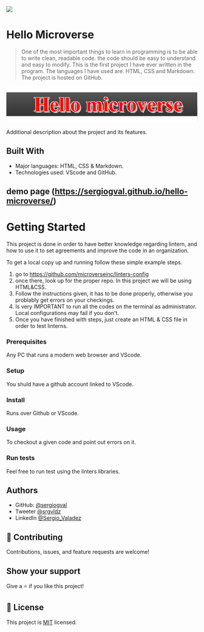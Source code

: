 ![](https://img.shields.io/badge/Microverse-blueviolet)

# Hello Microverse

> One of the most important things to learn in programming is to be able to write clean, readable code.
> the code should be easy to understand and easy to modify. This is the first project I have ever written in
>  the program. The languages I have used are: HTML, CSS and Markdown. The project is hosted on GitHub.

![screenshot](./app_screenshot.png)

Additional description about the project and its features.

## Built With

- Major languages:  HTML, CSS & Markdown.
- Technologies used: VScode and GitHub.

## demo page (https://sergiogval.github.io/hello-microverse/)

# Getting Started

This project is done in order to have better knowledge regarding lintern, and how to use it to set agreements and improve the code in an organization.


To get a local copy up and running follow these simple example steps.

1. go to https://github.com/microverseinc/linters-config
2. once there, look up for the proper repo. In this project we will be using HTML&CSS.
3. Follow the instructions given, it has to be done properly, otherwise you problably get errors on your checkings.
4. Is very IMPORTANT to run all the codes on the terminal as administrator. Local configurations may fail if you don't.
5. Once you have finished with steps, just create an HTML & CSS file in order to test linterns.

### Prerequisites

Any PC that runs a modern web browser and VScode.

### Setup

You shuld have a github account linked to VScode.

### Install

Runs over Github or VScode.

### Usage

To checkout a given code and point out errors on it.

### Run tests

Feel free to run test using the linters libraries.

## Authors


- GitHub: [@sergiogval](https://github.com/sergiogval/)
- Tweeter [@srgvldz](https://twitter.com/srgvldz)
- LinkedIn [@Sergio_Valadez](https://www.linkedin.com/in/sergio-valadez-282153216/)

## 🤝 Contributing

Contributions, issues, and feature requests are welcome!

## Show your support

Give a ⭐️ if you like this project!


## 📝 License

This project is [MIT](./MIT.md) licensed.
